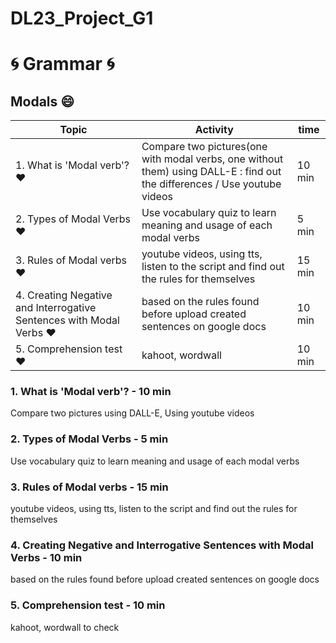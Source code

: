 # DL23_Project_G1
# :cyclone: Grammar :cyclone:
## Modals :smile:

| Topic | Activity | time |
| ----------- | ----------- | ----------- |
| 1. What is 'Modal verb'? :heart: | Compare two pictures(one with modal verbs, one without them) using DALL-E : find out the differences / Use youtube videos | 10 min |
| 2. Types of Modal Verbs :heart: | Use vocabulary quiz to learn meaning and usage of each modal verbs | 5 min |
| 3. Rules of Modal verbs :heart: | youtube videos, using tts, listen to the script and find out the rules for themselves | 15 min |
| 4. Creating Negative and Interrogative Sentences with Modal Verbs :heart: | based on the rules found before upload created sentences on google docs | 10 min |
| 5. Comprehension test :heart: | kahoot, wordwall | 10 min |





### 1. What is 'Modal verb'? - 10 min
Compare two pictures using DALL-E, Using youtube videos
### 2. Types of Modal Verbs - 5 min
Use vocabulary quiz to learn meaning and usage of each modal verbs
### 3. Rules of Modal verbs  - 15 min
youtube videos, using tts, listen to the script and find out the rules for themselves
### 4. Creating Negative and Interrogative Sentences with Modal Verbs  - 10 min
based on the rules found before upload created sentences on google docs
### 5. Comprehension test  - 10 min
kahoot, wordwall to check


